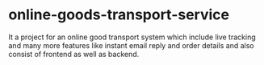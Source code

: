 # online-goods-transport-service
It a project for an online good transport system which include live tracking and many more features like instant email reply and order details and also consist of frontend as well as backend.
